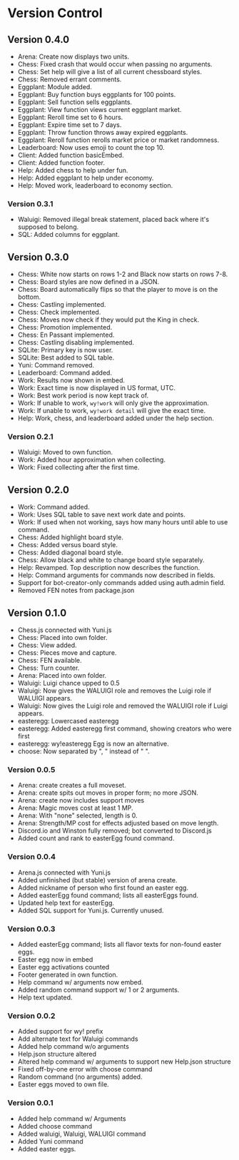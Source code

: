 # Version Control

## Version 0.4.0
- Arena: Create now displays two units.
- Chess: Fixed crash that would occur when passing no arguments.
- Chess: Set help will give a list of all current chessboard styles.
- Chess: Removed errant comments.
- Eggplant: Module added.
- Eggplant: Buy function buys eggplants for 100 points.
- Eggplant: Sell function sells eggplants.
- Eggplant: View function views current eggplant market.
- Eggplant: Reroll time set to 6 hours.
- Eggplant: Expire time set to 7 days.
- Eggplant: Throw function throws away expired eggplants.
- Eggplant: Reroll function rerolls market price or market randomness.
- Leaderboard: Now uses emoji to count the top 10.
- Client: Added function basicEmbed.
- Client: Added function footer.
- Help: Added chess to help under fun.
- Help: Added eggplant to help under economy.
- Help: Moved work, leaderboard to economy section.

### Version 0.3.1
- Waluigi: Removed illegal break statement, placed back where it's supposed to belong.
- SQL: Added columns for eggplant.

## Version 0.3.0
- Chess: White now starts on rows 1-2 and Black now starts on rows 7-8.
- Chess: Board styles are now defined in a JSON.
- Chess: Board automatically flips so that the player to move is on the bottom.
- Chess: Castling implemented.
- Chess: Check implemented.
- Chess: Moves now check if they would put the King in check.
- Chess: Promotion implemented.
- Chess: En Passant implemented.
- Chess: Castling disabling implemented.
- SQLite: Primary key is now user.
- SQLite: Best added to SQL table.
- Yuni: Command removed.
- Leaderboard: Command added.
- Work: Results now shown in embed.
- Work: Exact time is now displayed in US format, UTC.
- Work: Best work period is now kept track of.
- Work: If unable to work, `wy!work` will only give the approximation.
- Work: If unable to work, `wy!work detail` will give the exact time.
- Help: Work, chess, and leaderboard added under the help section.

### Version 0.2.1
- Waluigi: Moved to own function.
- Work: Added hour approximation when collecting.
- Work: Fixed collecting after the first time.

## Version 0.2.0
- Work: Command added.
- Work: Uses SQL table to save next work date and points.
- Work: If used when not working, says how many hours until able to use command.
- Chess: Added highlight board style.
- Chess: Added versus board style.
- Chess: Added diagonal board style.
- Chess: Allow black and white to change board style separately.
- Help: Revamped. Top description now describes the function.
- Help: Command arguments for commands now described in fields.
- Support for bot-creator-only commands added using auth.admin field.
- Removed FEN notes from package.json

## Version 0.1.0
- Chess.js connected with Yuni.js
- Chess: Placed into own folder.
- Chess: View added.
- Chess: Pieces move and capture.
- Chess: FEN available.
- Chess: Turn counter.
- Arena: Placed into own folder.
- Waluigi: Luigi chance upped to 0.5
- Waluigi: Now gives the WALUIGI role and removes the Luigi role if WALUIGI appears.
- Waluigi: Now gives the Luigi role and removed the WALUIGI role if Luigi appears.
- easteregg: Lowercased easteregg
- easteregg: Added easteregg first command, showing creators who were first
- easteregg: wy!easteregg Egg is now an alternative.
- choose: Now separated by ", " instead of " ".

### Version 0.0.5
- Arena: create creates a full moveset.
- Arena: create spits out moves in proper form; no more JSON.
- Arena: create now includes support moves
- Arena: Magic moves cost at least 1 MP.
- Arena: With "none" selected, length is 0.
- Arena: Strength/MP cost for effects adjusted based on move length.
- Discord.io and Winston fully removed; bot converted to Discord.js
- Added count and rank to easterEgg found command.

### Version 0.0.4
- Arena.js connected with Yuni.js
- Added unfinished (but stable) version of arena create.
- Added nickname of person who first found an easter egg.
- Added easterEgg found command; lists all easterEggs found.
- Updated help text for easterEgg.
- Added SQL support for Yuni.js. Currently unused.

### Version 0.0.3
- Added easterEgg command; lists all flavor texts for non-found easter eggs.
- Easter egg now in embed
- Easter egg activations counted
- Footer generated in own function.
- Help command w/ arguments now embed.
- Added random command support w/ 1 or 2 arguments.
- Help text updated.

### Version 0.0.2
- Added support for wy! prefix
- Add alternate text for Waluigi commands
- Added help command w/o arguments
- Help.json structure altered
- Altered help command w/ arguments to support new Help.json structure
- Fixed off-by-one error with choose command
- Random command (no arguments) added.
- Easter eggs moved to own file.

### Version 0.0.1
- Added help command w/ Arguments
- Added choose command
- Added waluigi, Waluigi, WALUIGI command
- Added Yuni command
- Added easter eggs.




